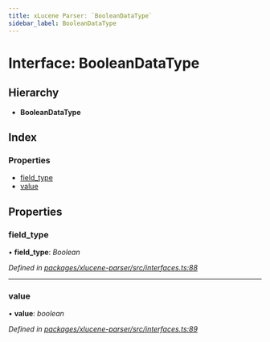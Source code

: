 ```yaml
---
title: xLucene Parser: `BooleanDataType`
sidebar_label: BooleanDataType
---
```


# Interface: BooleanDataType

## Hierarchy

* **BooleanDataType**

## Index

### Properties

* [field_type](booleandatatype.md#field_type)
* [value](booleandatatype.md#value)

## Properties

###  field_type

• **field_type**: *Boolean*

*Defined in [packages/xlucene-parser/src/interfaces.ts:88](https://github.com/terascope/teraslice/blob/f95bb5556/packages/xlucene-parser/src/interfaces.ts#L88)*

___

###  value

• **value**: *boolean*

*Defined in [packages/xlucene-parser/src/interfaces.ts:89](https://github.com/terascope/teraslice/blob/f95bb5556/packages/xlucene-parser/src/interfaces.ts#L89)*
